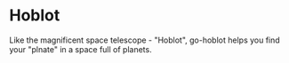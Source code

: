 # Hoblot

Like the magnificent space telescope - "Hoblot", go-hoblot helps you find your "plnate" in a space full of planets.

